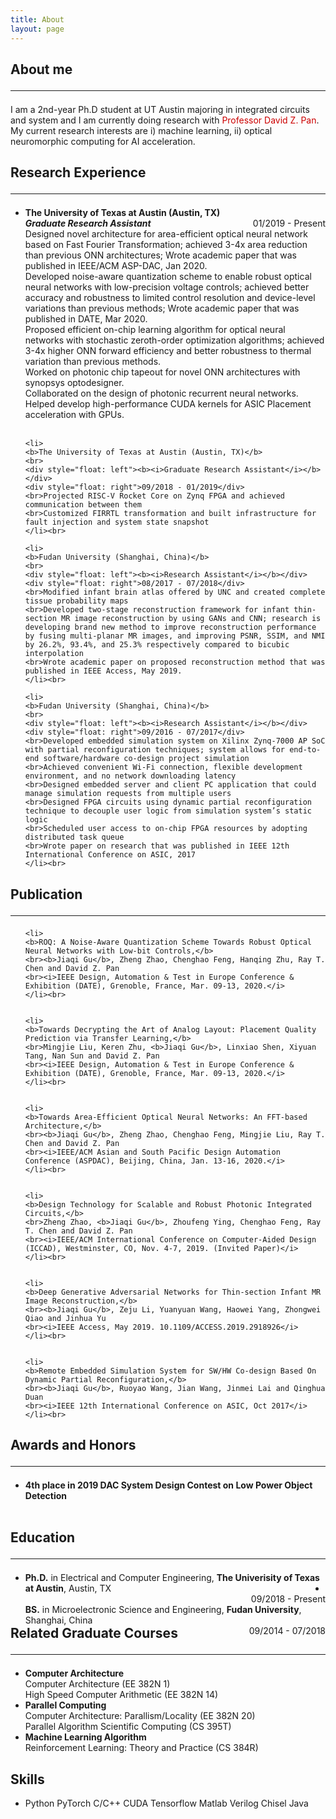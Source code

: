 ```yaml
---
title: About
layout: page
---
```


<h2>About me<hr></h2>
<p>I am a 2nd-year Ph.D student at UT Austin majoring in integrated circuits and system and I am currently doing research with <a href="http://users.ece.utexas.edu/~dpan/" style="text-decoration : none;color: #cc0000"> Professor David Z. Pan</a>. My current research interests are i) machine learning, ii) optical neuromorphic computing for AI acceleration.
</p>


<h2>Research Experience<hr></h2>
<ul> 
    <li>
    <b>The University of Texas at Austin (Austin, TX)</b>
    <br>
    <div style="float: left"><b><i>Graduate Research Assistant</i></b></div>
    <div style="float: right">01/2019 - Present</div>
    <br>Designed novel architecture for area-efficient optical neural network based on Fast Fourier Transformation; achieved 3-4x area reduction than previous ONN architectures; Wrote academic paper that was published in IEEE/ACM ASP-DAC, Jan 2020.
    <br>Developed noise-aware quantization scheme to enable robust optical neural networks with low-precision voltage controls; achieved better accuracy and robustness to limited control resolution and device-level variations than previous methods; Wrote academic paper that was published in DATE, Mar 2020.
    <br>Proposed efficient on-chip learning algorithm for optical neural networks with stochastic zeroth-order optimization algorithms; achieved 3-4x higher ONN forward efficiency and better robustness to thermal variation than previous methods.
    <br>Worked on photonic chip tapeout for novel ONN architectures with synopsys optodesigner.
    <br>Collaborated on the design of photonic recurrent neural networks.
    <br>Helped develop high-performance CUDA kernels for ASIC Placement acceleration with GPUs.
    </li><br>
	
    <li>
    <b>The University of Texas at Austin (Austin, TX)</b>
    <br>
    <div style="float: left"><b><i>Graduate Research Assistant</i></b></div>
    <div style="float: right">09/2018 - 01/2019</div>
    <br>Projected RISC-V Rocket Core on Zynq FPGA and achieved communication between them
    <br>Customized FIRRTL transformation and built infrastructure for fault injection and system state snapshot
    </li><br>

    <li>
    <b>Fudan University (Shanghai, China)</b>
    <br>
    <div style="float: left"><b><i>Research Assistant</i></b></div>
    <div style="float: right">08/2017 - 07/2018</div>
    <br>Modified infant brain atlas offered by UNC and created complete tissue probability maps
    <br>Developed two-stage reconstruction framework for infant thin-section MR image reconstruction by using GANs and CNN; research is developing brand new method to improve reconstruction performance by fusing multi-planar MR images, and improving PSNR, SSIM, and NMI by 26.2%, 93.4%, and 25.3% respectively compared to bicubic interpolation
    <br>Wrote academic paper on proposed reconstruction method that was published in IEEE Access, May 2019.
    </li><br>

    <li>
    <b>Fudan University (Shanghai, China)</b>
    <br>
    <div style="float: left"><b><i>Research Assistant</i></b></div>
    <div style="float: right">09/2016 - 07/2017</div>
    <br>Developed embedded simulation system on Xilinx Zynq-7000 AP SoC with partial reconfiguration techniques; system allows for end-to-end software/hardware co-design project simulation
    <br>Achieved convenient Wi-Fi connection, flexible development environment, and no network downloading latency
    <br>Designed embedded server and client PC application that could manage simulation requests from multiple users
    <br>Designed FPGA circuits using dynamic partial reconfiguration technique to decouple user logic from simulation system’s static logic
    <br>Scheduled user access to on-chip FPGA resources by adopting distributed task queue
    <br>Wrote paper on research that was published in IEEE 12th International Conference on ASIC, 2017
    </li><br>
    
</ul>

<h2>Publication<hr></h2>
<ul>
	
    <li>
    <b>ROQ: A Noise-Aware Quantization Scheme Towards Robust Optical Neural Networks with Low-bit Controls,</b>
    <br><b>Jiaqi Gu</b>, Zheng Zhao, Chenghao Feng, Hanqing Zhu, Ray T. Chen and David Z. Pan
    <br><i>IEEE Design, Automation & Test in Europe Conference & Exhibition (DATE), Grenoble, France, Mar. 09-13, 2020.</i>
    </li><br>
    
    
    <li>
    <b>Towards Decrypting the Art of Analog Layout: Placement Quality Prediction via Transfer Learning,</b>
    <br>Mingjie Liu, Keren Zhu, <b>Jiaqi Gu</b>, Linxiao Shen, Xiyuan Tang, Nan Sun and David Z. Pan
    <br><i>IEEE Design, Automation & Test in Europe Conference & Exhibition (DATE), Grenoble, France, Mar. 09-13, 2020.</i>
    </li><br>


    <li>
    <b>Towards Area-Efficient Optical Neural Networks: An FFT-based Architecture,</b>
    <br><b>Jiaqi Gu</b>, Zheng Zhao, Chenghao Feng, Mingjie Liu, Ray T. Chen and David Z. Pan
    <br><i>IEEE/ACM Asian and South Pacific Design Automation Conference (ASPDAC), Beijing, China, Jan. 13-16, 2020.</i>
    </li><br>
    
    
    <li>
    <b>Design Technology for Scalable and Robust Photonic Integrated Circuits,</b>
    <br>Zheng Zhao, <b>Jiaqi Gu</b>, Zhoufeng Ying, Chenghao Feng, Ray T. Chen and David Z. Pan
    <br><i>IEEE/ACM International Conference on Computer-Aided Design (ICCAD), Westminster, CO, Nov. 4-7, 2019. (Invited Paper)</i>
    </li><br>
    
    
    <li>
    <b>Deep Generative Adversarial Networks for Thin-section Infant MR Image Reconstruction,</b>
    <br><b>Jiaqi Gu</b>, Zeju Li, Yuanyuan Wang, Haowei Yang, Zhongwei Qiao and Jinhua Yu
    <br><i>IEEE Access, May 2019. 10.1109/ACCESS.2019.2918926</i>
    </li><br>


    <li>
    <b>Remote Embedded Simulation System for SW/HW Co-design Based On Dynamic Partial Reconfiguration,</b>
    <br><b>Jiaqi Gu</b>, Ruoyao Wang, Jian Wang, Jinmei Lai and Qinghua Duan
    <br><i>IEEE 12th International Conference on ASIC, Oct 2017</i>
    </li><br>

</ul>

<h2>Awards and Honors<hr></h2>
<ul>
    <li>
    <b>4th place in 2019 DAC System Design Contest on Low Power Object Detection</b>
    </li><br>
</ul>


<h2>Education<hr></h2>
<ul>
    <li>
    <div style="float: left"><b>Ph.D.</b> in Electrical and Computer Engineering, <b>The Univerisity of Texas at Austin</b>, Austin, TX</div>
    <div style="float: right">09/2018 - Present</div>
    </li>
    <li>
    <div style="float: left"><b>BS.</b> in Microelectronic Science and Engineering, <b>Fudan University</b>, Shanghai, China</div>
    <div style="float: right">09/2014 - 07/2018</div>
    </li>
</ul>


<h2>Related Graduate Courses<hr></h2>
<ul>
    <li><b>Computer Architecture</b><br>
    Computer Architecture (EE 382N 1) <br>
    High Speed Computer Arithmetic (EE 382N 14) <br>
    </li>
    <li><b>Parallel Computing</b><br>
    Computer Architecture: Parallism/Locality (EE 382N 20) <br>
    Parallel Algorithm Scientific Computing (CS 395T) <br>
    </li>
    <li><b>Machine Learning Algorithm</b><br>
    Reinforcement Learning: Theory and Practice (CS 384R) <br>
    </li>
</ul>


<h2>Skills</h2>
<ul class="skill-list">
	<li>Python PyTorch C/C++ CUDA Tensorflow Matlab Verilog Chisel Java</li>
</ul>

